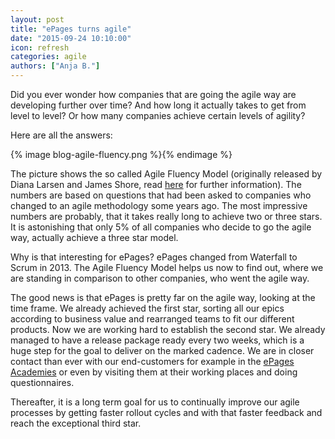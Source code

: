 ```yaml
---
layout: post
title: "ePages turns agile"
date: "2015-09-24 10:10:00"
icon: refresh
categories: agile
authors: ["Anja B."]
---
```


Did you ever wonder how companies that are going the agile way are developing further over time?
And how long it actually takes to get from level to level? Or how many companies achieve certain levels of agility?

Here are all the answers:

{% image blog-agile-fluency.png %}{% endimage %}

The picture shows the so called Agile Fluency Model (originally released by Diana Larsen and James Shore, read [here](http://martinfowler.com/articles/agileFluency.html) for further information).
The numbers are based on questions that had been asked to companies who changed to an agile methodology some years ago.
The most impressive numbers are probably, that it takes really long to achieve two or three stars.
It is astonishing that only 5% of all companies who decide to go the agile way, actually achieve a three star model.

Why is that interesting for ePages?
ePages changed from Waterfall to Scrum in 2013.
The Agile Fluency Model helps us now to find out, where we are standing in comparison to other companies, who went the agile way.

The good news is that ePages is pretty far on the agile way, looking at the time frame.
We already achieved the first star, sorting all our epics according to business value and rearranged teams to fit our different products.
Now we are working hard to establish the second star.
We already managed to have a release package ready every two weeks, which is a huge step for the goal to deliver on the marked cadence.
We are in closer contact than ever with our end-customers for example in the [ePages Academies](http://www.epages.com/academy/en/) or even by visiting them at their working places and doing questionnaires.

Thereafter, it is a long term goal for us to continually improve our agile processes by getting faster rollout cycles and with that faster feedback and reach the exceptional third star.
